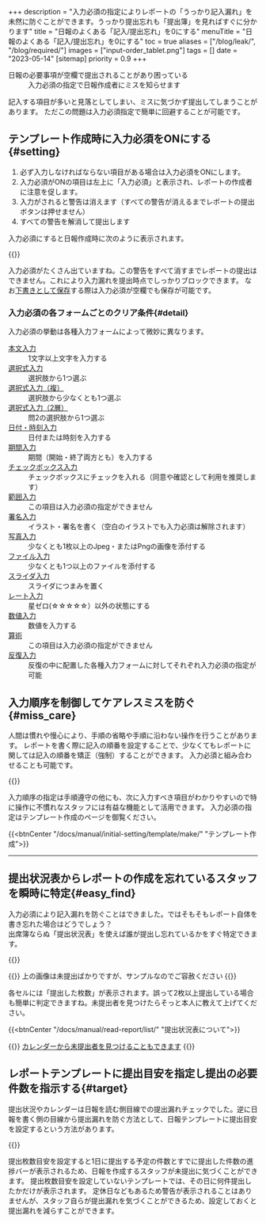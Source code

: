 +++
description = "入力必須の指定によりレポートの「うっかり記入漏れ」を未然に防ぐことができます。うっかり提出忘れも「提出簿」を見ればすぐに分かります"
title = "日報のよくある「記入/提出忘れ」を0にする"
menuTitle = "日報のよくある「記入/提出忘れ」を0にする"
toc = true
aliases = ["/blog/leak/", "/blog/required/"]
images = ["input-order_tablet.png"]
tags = []
date = "2023-05-14"
[sitemap]
  priority = 0.9
+++


<dl class="faq">
<dt>日報の必要事項が空欄で提出されることがあり困っている</dt>
<dd>入力必須の指定で日報作成者にミスを知らせます</dd>
</dl>

記入する項目が多いと見落としてしまい、ミスに気づかず提出してしまうことがあります。
ただこの問題は入力必須指定で簡単に回避することが可能です。

## テンプレート作成時に入力必須をONにする{#setting}

1. 必ず入力しなければならない項目がある場合は入力必須をONにします。
1. 入力必須がONの項目は左上に「入力必須」と表示され、レポートの作成者に注意を促します。
1. 入力がされると警告は消えます（すべての警告が消えるまでレポートの提出ボタンは押せません）
1. すべての警告を解消して提出します


入力必須にすると日報作成時に次のように表示されます。

{{<icatch filename="required" msg="警告があるため 提出ボタンを無効化" title="入力必須の指定がされた日報" fontsize="30px" alice="here">}}

入力必須がたくさん出ていますね。この警告をすべて消すまでレポートの提出はできません。これにより入力漏れを提出時点でしっかりブロックできます。
なお[下書きとして保存](/docs/manual/write-report/draft/)する際は入力必須が空欄でも保存が可能です。

### 入力必須の各フォームごとのクリア条件{#detail}

入力必須の挙動は各種入力フォームによって微妙に異なります。


<dl class="basic">
  <dt><a href="/docs/manual/initial-setting/template/text/">本文入力</a></dt>
  <dd>1文字以上文字を入力する</dd>
  <dt><a href="/docs/manual/initial-setting/template/select/">選択式入力</a></dt>
  <dd>選択肢から1つ選ぶ</dd>
  <dt><a href="/docs/manual/initial-setting/template/select2/">選択式入力（複）</a></dt>
  <dd>選択肢から少なくとも1つ選ぶ</dd>
  <dt><a href="/docs/manual/initial-setting/template/selectcalc/">選択式入力（2層）</a></dt>
  <dd>問2の選択肢から1つ選ぶ</dd>
  <dt><a href="/docs/manual/initial-setting/template/datetime/">日付・時刻入力</a></dt>
  <dd>日付または時刻を入力する</dd>
  <dt><a href="/docs/manual/initial-setting/template/datetimes/">期間入力</a></dt>
  <dd>期間（開始・終了両方とも）を入力する</dd>
  <dt><a href="/docs/manual/initial-setting/template/checkbox/">チェックボックス入力</a></dt>
  <dd>チェックボックスにチェックを入れる（同意や確認として利用を推奨します）</dd>
  <dt><a href="/docs/manual/initial-setting/template/range/">範囲入力</a></dt>
  <dd>この項目は入力必須の指定ができません</dd>
  <dt><a href="/docs/manual/initial-setting/template/sign/">署名入力</a></dt>
  <dd>イラスト・署名を書く（空白のイラストでも入力必須は解除されます）</dd>
  <dt><a href="/docs/manual/initial-setting/template/picture/">写真入力</a></dt>
  <dd>少なくとも1枚以上のJpeg・またはPngの画像を添付する</dd>
  <dt><a href="/docs/manual/initial-setting/template/file/">ファイル入力</a></dt>
  <dd>少なくとも1つ以上のファイルを添付する</dd>
  <dt><a href="/docs/manual/initial-setting/template/step/">スライダ入力</a></dt>
  <dd>スライダにつまみを置く</dd>
  <dt><a href="/docs/manual/initial-setting/template/rate/">レート入力</a></dt>
  <dd>星ゼロ(☆☆☆☆☆）以外の状態にする</dd>
  <dt><a href="/docs/manual/initial-setting/template/math/">数値入力</a></dt>
  <dd>数値を入力する</dd>
  <dt><a href="/docs/manual/initial-setting/template/calc/">算術</a></dt>
  <dd>この項目は入力必須の指定ができません</dd>
  <dt><a href="/docs/manual/initial-setting/template/array/">反復入力</a></dt>
  <dd>反復の中に配置した各種入力フォームに対してそれぞれ入力必須の指定が可能</dd>
</dl>

## 入力順序を制御してケアレスミスを防ぐ{#miss_care}

人間は慣れや慢心により、手順の省略や手順に沿わない操作を行うことがあります。
レポートを書く際に記入の順番を設定することで、少なくてもレポートに関しては記入の順番を矯正（強制）することができます。
入力必須と組み合わせることも可能です。

{{<icatch filename="input-order" msg="入力必須と 入力順指定の併用" title="入力の必須が空欄の場合は日報が提出できません" fontsize="30px" alice="here">}}

入力順序の指定は手順遵守の他にも、次に入力すべき項目がわかりやすいので特に操作に不慣れなスタッフには有益な機能として活用できます。
入力必須の指定はテンプレート作成のページを御覧ください。

{{<btnCenter "/docs/manual/initial-setting/template/make/" "テンプレート作成">}}

---

## 提出状況表からレポートの作成を忘れているスタッフを瞬時に特定{#easy_find}

入力必須により記入漏れを防ぐことはできました。ではそもそもレポート自体を書き忘れた場合はどうでしょう？  
出席簿ならぬ「提出状況表」を使えば誰が提出し忘れているかをすぐ特定できます。

{{<icatch filename="submission-status-list" msg="提出状況を見れば 提出漏れも一目瞭然" title="レポートの未提出者を瞬時に把握できる提出状況表機能" fontsize="30px" alice="here">}}


{{<alice pos="right" icon="please">}}
上の画像は未提出ばかりですが、サンプルなのでご容赦ください
{{</alice>}}

各セルには「提出した枚数」が表示されます。誤って2枚以上提出している場合も簡単に判定できますね。未提出者を見つけたらそっと本人に教えて上げてください。

{{<btnCenter "/docs/manual/read-report/list/" "提出状況表について">}}

{{<info>}}
<a href="/docs/manual/calendar/_about/">カレンダーから未提出者を見つけることもできます</a>
{{</info>}}

## レポートテンプレートに提出目安を指定し提出の必要件数を指示する{#target}

提出状況やカレンダーは日報を読む側目線での提出漏れチェックでした。逆に日報を書く側の目線から提出漏れを防ぐ方法として、日報テンプレートに提出目安を設定するという方法があります。

{{<icatch filename="goal-submission" msg="1日の提出ノルマを 設定することが可能" title="日報テンプレート選択画面から本日の提出予定枚数を確認可能です" fontsize="30px" alice="here">}}

提出枚数目安を設定すると1日に提出する予定の件数とすでに提出した件数の進捗バーが表示されるため、日報を作成するスタッフが未提出に気づくことができます。
提出枚数目安を設定していないテンプレートでは、その日に何件提出したかだけが表示されます。
定休日などもあるため警告が表示されることはありませんが、スタッフ自らが提出漏れを気づくことができるため、設定しておくと提出漏れを減らすことができます。
